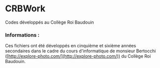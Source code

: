 # CRBWork
Codes développés au Collège Roi Baudouin

### **Informations :**
Ces fichiers ont été développés en cinquième et sixième années secondaires dans le cadre du cours d'informatique de monsieur Bertocchi ([http://explore-photo.com/](http://explore-photo.com/)) du Collège Roi Baudouin.
